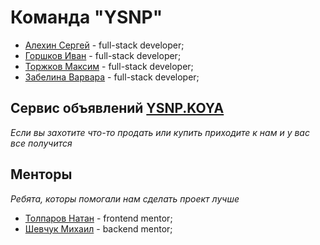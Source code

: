 # Команда "YSNP"

* [Алехин Сергей](https://github.com/alSergey) - full-stack developer;
* [Горшков Иван](https://github.com/IvanGorshkov) - full-stack developer;
* [Торжков Максим](https://github.com/dantedoyl) - full-stack developer;
* [Забелина Варвара](https://github.com/VVaria) - full-stack developer;

## Сервис объявлений [YSNP.KOYA](https://ykoya.ru/)

_Если вы захотите что-то продать или купить приходите к нам и у вас все получится_

## Менторы

_Ребята, которы помогали нам сделать проект лучше_

* [Толпаров Натан](https://github.com/nathanKith) - frontend mentor;
* [Шевчук Михаил](https://github.com/Amaterasy17) - backend mentor;
